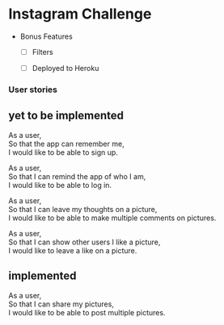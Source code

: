 Instagram Challenge
===================


* Bonus Features
  * [ ] Filters
  * [ ] Deployed to Heroku


### User stories

## yet to be implemented

As a user,   
So that the app can remember me,   
I would like to be able to sign up.

As a user,   
So that I can remind the app of who I am,   
I would like to be able to log in.

As a user,   
So that I can leave my thoughts on a picture,   
I would like to be able to make multiple comments on pictures.

As a user,   
So that I can show other users I like a picture,   
I would like to leave a like on a picture.

## implemented

As a user,   
So that I can share my pictures,   
I would like to be able to post multiple pictures.
